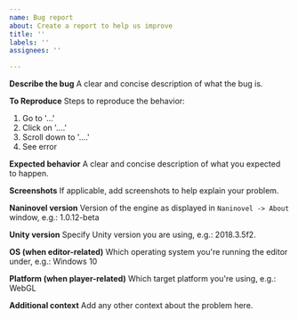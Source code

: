 ```yaml
---
name: Bug report
about: Create a report to help us improve
title: ''
labels: ''
assignees: ''

---
```


**Describe the bug**
A clear and concise description of what the bug is.

**To Reproduce**
Steps to reproduce the behavior:
1. Go to '...'
2. Click on '....'
3. Scroll down to '....'
4. See error

**Expected behavior**
A clear and concise description of what you expected to happen.

**Screenshots**
If applicable, add screenshots to help explain your problem.

**Naninovel version**
Version of the engine as displayed in `Naninovel -> About` window, e.g.: 1.0.12-beta

**Unity version**
Specify Unity version you are using, e.g.: 2018.3.5f2.

**OS (when editor-related)**
Which operating system you're running the editor under, e.g.: Windows 10

**Platform (when player-related)**
Which target platform you're using, e.g.: WebGL

**Additional context**
Add any other context about the problem here.
